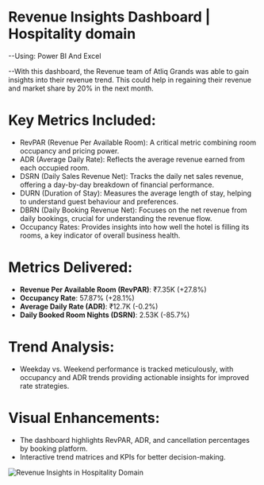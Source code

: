 # Revenue Insights Dashboard  | Hospitality domain
--Using: Power BI And Excel

--With this dashboard, the Revenue team of Atliq Grands was able to gain insights into their revenue trend. This could help in regaining their revenue and market share by 20% in the next month.

# Key Metrics Included:
- RevPAR (Revenue Per Available Room): A critical metric combining room occupancy and pricing power.
- ADR (Average Daily Rate): Reflects the average revenue earned from each occupied room.
- DSRN (Daily Sales Revenue Net): Tracks the daily net sales revenue, offering a day-by-day breakdown of financial performance.
- DURN (Duration of Stay): Measures the average length of stay, helping to understand guest behaviour and preferences.
- DBRN (Daily Booking Revenue Net): Focuses on the net revenue from daily bookings, crucial for understanding the revenue flow.
- Occupancy Rates: Provides insights into how well the hotel is filling its rooms, a key indicator of overall business health.

 # Metrics Delivered: 
- **Revenue Per Available Room (RevPAR)**: ₹7.35K (+27.8%)
- **Occupancy Rate**: 57.87% (+28.1%)
- **Average Daily Rate (ADR)**: ₹12.7K (-0.2%)
- **Daily Booked Room Nights (DSRN)**: 2.53K (-85.7%)

# Trend Analysis:
- Weekday vs. Weekend performance is tracked meticulously, with occupancy and ADR trends providing actionable insights for improved rate strategies.

# Visual Enhancements: 
- The dashboard highlights RevPAR, ADR, and cancellation percentages by booking platform.
- Interactive trend matrices and KPIs for better decision-making.

![Revenue Insights in Hospitality Domain](https://github.com/user-attachments/assets/0ddc4aac-7bc4-4ae9-acb8-48a7305210e7)

